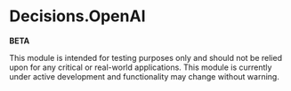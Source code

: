 # Decisions.OpenAI

**BETA**

This module is intended for testing purposes only and should not be relied upon for any critical or real-world applications.
This module is currently under active development and functionality may change without warning.

